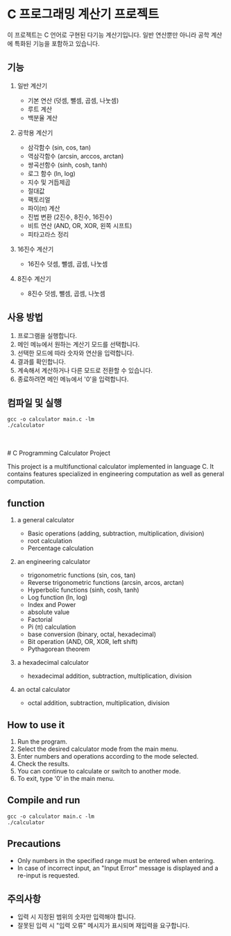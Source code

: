 # C 프로그래밍 계산기 프로젝트

이 프로젝트는 C 언어로 구현된 다기능 계산기입니다. 일반 연산뿐만 아니라 공학 계산에 특화된 기능을 포함하고 있습니다.

## 기능

1. 일반 계산기
   - 기본 연산 (덧셈, 뺄셈, 곱셈, 나눗셈)
   - 루트 계산
   - 백분율 계산

2. 공학용 계산기
   - 삼각함수 (sin, cos, tan)
   - 역삼각함수 (arcsin, arccos, arctan)
   - 쌍곡선함수 (sinh, cosh, tanh)
   - 로그 함수 (ln, log)
   - 지수 및 거듭제곱
   - 절대값
   - 팩토리얼
   - 파이(π) 계산
   - 진법 변환 (2진수, 8진수, 16진수)
   - 비트 연산 (AND, OR, XOR, 왼쪽 시프트)
   - 피타고라스 정리

3. 16진수 계산기
   - 16진수 덧셈, 뺄셈, 곱셈, 나눗셈

4. 8진수 계산기
   - 8진수 덧셈, 뺄셈, 곱셈, 나눗셈

## 사용 방법

1. 프로그램을 실행합니다.
2. 메인 메뉴에서 원하는 계산기 모드를 선택합니다.
3. 선택한 모드에 따라 숫자와 연산을 입력합니다.
4. 결과를 확인합니다.
5. 계속해서 계산하거나 다른 모드로 전환할 수 있습니다.
6. 종료하려면 메인 메뉴에서 '0'을 입력합니다.

## 컴파일 및 실행

```
gcc -o calculator main.c -lm
./calculator
```
<br/>
<br/>
# C Programming Calculator Project

This project is a multifunctional calculator implemented in language C. It contains features specialized in engineering computation as well as general computation.

## function

1. a general calculator
   - Basic operations (adding, subtraction, multiplication, division)
   - root calculation
   - Percentage calculation

2. an engineering calculator
   - trigonometric functions (sin, cos, tan)
   - Reverse trigonometric functions (arcsin, arcos, arctan)
   - Hyperbolic functions (sinh, cosh, tanh)
   - Log function (ln, log)
   - Index and Power
   - absolute value
   - Factorial
   - Pi (π) calculation
   - base conversion (binary, octal, hexadecimal)
   - Bit operation (AND, OR, XOR, left shift)
   - Pythagorean theorem

3. a hexadecimal calculator
   - hexadecimal addition, subtraction, multiplication, division

4. an octal calculator
   - octal addition, subtraction, multiplication, division

## How to use it

1. Run the program.
2. Select the desired calculator mode from the main menu.
3. Enter numbers and operations according to the mode selected.
4. Check the results.
5. You can continue to calculate or switch to another mode.
6. To exit, type '0' in the main menu.

## Compile and run

```
gcc -o calculator main.c -lm
./calculator
```

## Precautions

- Only numbers in the specified range must be entered when entering.
- In case of incorrect input, an "Input Error" message is displayed and a re-input is requested.
## 주의사항

- 입력 시 지정된 범위의 숫자만 입력해야 합니다.
- 잘못된 입력 시 "입력 오류" 메시지가 표시되며 재입력을 요구합니다.
